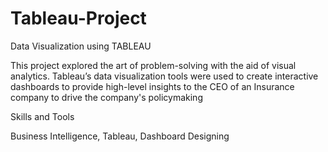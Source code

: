 # Tableau-Project
Data Visualization using TABLEAU

This project explored the art of problem-solving with the aid of visual analytics. Tableau’s data visualization tools were used to create interactive dashboards to provide high-level insights to the CEO of an Insurance company to drive the company's policymaking

Skills and Tools

Business Intelligence, Tableau, Dashboard Designing
